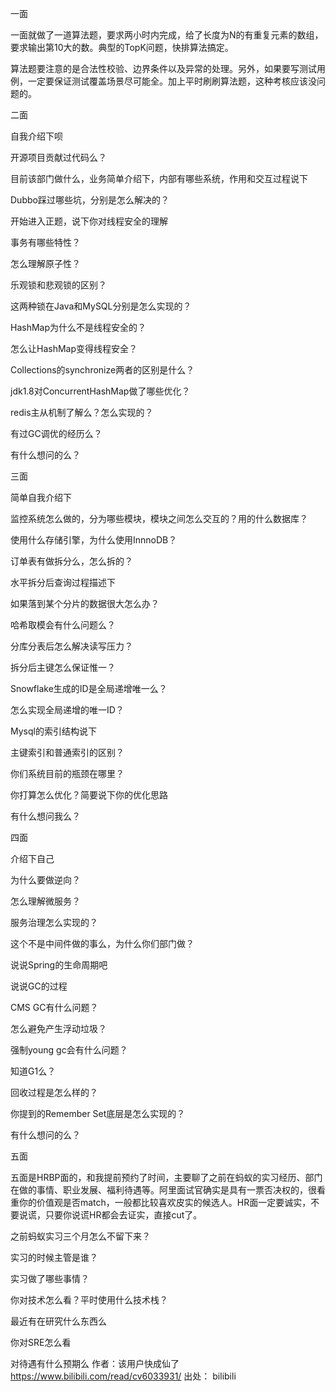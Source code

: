 一面

一面就做了一道算法题，要求两小时内完成，给了长度为N的有重复元素的数组，要求输出第10大的数。典型的TopK问题，快排算法搞定。

算法题要注意的是合法性校验、边界条件以及异常的处理。另外，如果要写测试用例，一定要保证测试覆盖场景尽可能全。加上平时刷刷算法题，这种考核应该没问题的。

二面

自我介绍下呗

开源项目贡献过代码么？

目前该部门做什么，业务简单介绍下，内部有哪些系统，作用和交互过程说下

Dubbo踩过哪些坑，分别是怎么解决的？

开始进入正题，说下你对线程安全的理解

事务有哪些特性？

怎么理解原子性？

乐观锁和悲观锁的区别？

这两种锁在Java和MySQL分别是怎么实现的？

HashMap为什么不是线程安全的？

怎么让HashMap变得线程安全？

Collections的synchronize两者的区别是什么？

jdk1.8对ConcurrentHashMap做了哪些优化？

redis主从机制了解么？怎么实现的？

有过GC调优的经历么？

有什么想问的么？

三面

简单自我介绍下

监控系统怎么做的，分为哪些模块，模块之间怎么交互的？用的什么数据库？

使用什么存储引擎，为什么使用InnnoDB？

订单表有做拆分么，怎么拆的？

水平拆分后查询过程描述下

如果落到某个分片的数据很大怎么办？

哈希取模会有什么问题么？

分库分表后怎么解决读写压力？

拆分后主键怎么保证惟一？

Snowflake生成的ID是全局递增唯一么？

怎么实现全局递增的唯一ID？

Mysql的索引结构说下

主键索引和普通索引的区别？

你们系统目前的瓶颈在哪里？

你打算怎么优化？简要说下你的优化思路

有什么想问我么？

四面

介绍下自己

为什么要做逆向？

怎么理解微服务？

服务治理怎么实现的？

这个不是中间件做的事么，为什么你们部门做？

说说Spring的生命周期吧

说说GC的过程

CMS GC有什么问题？

怎么避免产生浮动垃圾？

强制young gc会有什么问题？

知道G1么？

回收过程是怎么样的？

你提到的Remember Set底层是怎么实现的？

有什么想问的么？

五面

五面是HRBP面的，和我提前预约了时间，主要聊了之前在蚂蚁的实习经历、部门在做的事情、职业发展、福利待遇等。阿里面试官确实是具有一票否决权的，很看重你的价值观是否match，一般都比较喜欢皮实的候选人。HR面一定要诚实，不要说谎，只要你说谎HR都会去证实，直接cut了。

之前蚂蚁实习三个月怎么不留下来？

实习的时候主管是谁？

实习做了哪些事情？

你对技术怎么看？平时使用什么技术栈？

最近有在研究什么东西么

你对SRE怎么看

对待遇有什么预期么
作者：该用户快成仙了
https://www.bilibili.com/read/cv6033931/
出处： bilibili